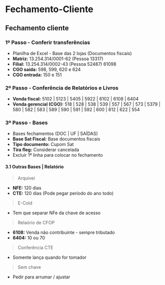 # Fechamento-Cliente
## Fechamento cliente

### 1º Passo - Conferir transferências

- Planilha de Excel - Base das 2 lojas (Documentos fiscais)
- **Matriz:** 13.254.314/0001-62 (Pessoa 13317)
- **Filial:** 13.254.314/0002-43 (Pessoa 52487) 61098
- **CGO saída:** 598, 599, 620 e 624
- **CGO entrada:** 150 e 151

### 2º Passo - Conferência de Relatórios e Livros

- **Venda fiscal:** 5102 | 5123 | 5405 | 5922 | 6102 | 6108 | 6404
- **Venda gerencial (CGO):** 518 | 528 | 538 | 539 | 557 | 567 | 573 | 5379 | 580 | 582 | 583 | 589 | 590 | 591 | 592 | 600 | 612 | 622 | 554

### 3º Passo - Bases

- Bases fechamentos (DOC | UF | SAÍDAS)
- **Base Sat Fiscal:** Base documentos fiscais
- **Tipo documento:** Cupom Sat
- **Tira fleg:** Considerar cancelada
- Excluir 1ª linha para colocar no fechamento

#### 3.1 Outras Bases | Relatório

> Arquivei

- **NFE:** 120 dias
- **CTE:** 120 dias (Pode pegar período do ano todo)

> E-Cold

- Tem que separar NFe da chave de acesso

> Relaório de CFOP

- **6108:** Venda não contribuinte - sempre tributado
- **6404:** 10 ou 70

> Conferência CTE

- Somente lança quando for tomador

> Sem chave

- Pedir para arrumar / ajustar







